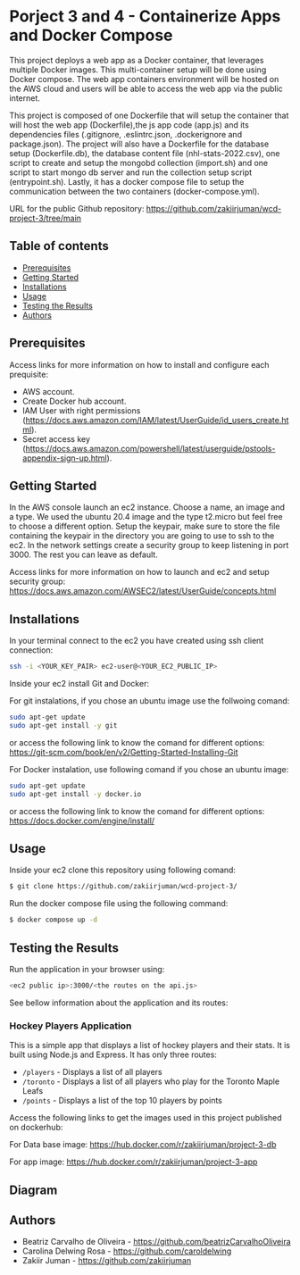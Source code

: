 # Porject 3 and 4 - Containerize Apps and Docker Compose
This project deploys a web app as a Docker container, that leverages multiple Docker images. This multi-container setup will be done using Docker compose. The web app containers environment will be hosted on the AWS cloud and users will be able to access the web app via the public internet.

This project is composed of one Dockerfile that will setup the container that will host the web app (Dockerfile),the js app code (app.js) and its dependencies files (.gitignore, .eslintrc.json, .dockerignore and package.json). The project will also have a Dockerfile for the database setup (Dockerfile.db), the database content file (nhl-stats-2022.csv), one script to create and setup the mongobd collection (import.sh) and one script to start mongo db server and run the collection setup script (entrypoint.sh). Lastly, it has a docker compose file to setup the communication between the two containers (docker-compose.yml).

URL for the public Github repository: https://github.com/zakiirjuman/wcd-project-3/tree/main

## Table of contents

- [Prerequisites](#prerequisites)
- [Getting Started](#getting-started)
- [Installations](#installations)
- [Usage](#usage)
- [Testing the Results](#testing-the-results)
- [Authors](#authors)

## Prerequisites
Access links for more information on how to install and configure each prequisite:
- AWS account.
- Create Docker hub account.
- IAM User with right permissions (https://docs.aws.amazon.com/IAM/latest/UserGuide/id_users_create.html).
- Secret access key (https://docs.aws.amazon.com/powershell/latest/userguide/pstools-appendix-sign-up.html).


## Getting Started

In the AWS console launch an ec2 instance. Choose a name, an image and a type. We used the ubuntu 20.4 image and the type t2.micro but feel free to choose a different option. Setup the keypair, make sure to store the file containing the keypair in the directory you are going to use to ssh to the ec2. In the network settings create a security group to keep listening in port 3000. The rest you can leave as default.

Access links for more information on how to launch and ec2 and setup security group:
https://docs.aws.amazon.com/AWSEC2/latest/UserGuide/concepts.html

## Installations

In your terminal connect to the ec2 you have created using ssh client connection:
```sh
ssh -i <YOUR_KEY_PAIR> ec2-user@<YOUR_EC2_PUBLIC_IP>
```

Inside your ec2 install Git and Docker: 

For git instalations, if you chose an ubuntu image use the follwoing comand: 
```sh
sudo apt-get update
sudo apt-get install -y git
```
or access the following link to know the comand for different options: 
https://git-scm.com/book/en/v2/Getting-Started-Installing-Git

For Docker instalation, use following comand if you chose an ubuntu image: 
```sh
sudo apt-get update
sudo apt-get install -y docker.io
```
or access the following link to know the comand for different options: 
https://docs.docker.com/engine/install/

## Usage 
Inside your ec2 clone this repository using following comand: 
```sh
$ git clone https://github.com/zakiirjuman/wcd-project-3/
```
Run the docker compose file using the following command: 
```sh
$ docker compose up -d
```

## Testing the Results
Run the application in your browser using:
```sh
<ec2 public ip>:3000/<the routes on the api.js>
```
See bellow information about the application and its routes:

### Hockey Players Application

This is a simple app that displays a list of hockey players and their stats. It is built using Node.js and Express. It has only three routes:

- `/players` - Displays a list of all players
- `/toronto` - Displays a list of all players who play for the Toronto Maple Leafs
- `/points` - Displays a list of the top 10 players by points

Access the following links to get the images used in this project published on dockerhub:

For Data base image:
https://hub.docker.com/r/zakiirjuman/project-3-db

For app image:
https://hub.docker.com/r/zakiirjuman/project-3-app

## Diagram

## Authors

- Beatriz Carvalho de Oliveira - https://github.com/beatrizCarvalhoOliveira
- Carolina Delwing Rosa - https://github.com/caroldelwing
- Zakiir Juman - https://github.com/zakiirjuman
